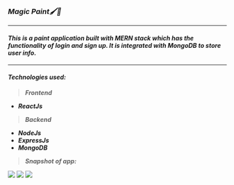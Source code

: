 ### ***Magic Paint🖌️🎨***
---
#### *This is a paint application built with MERN stack which has the functionality of login and sign up. It is integrated with MongoDB to store user info.*

---

#### ***Technologies used:***
> ***Frontend***
* ***ReactJs***

> ***Backend***
* ***NodeJs***
* ***ExpressJs***
* ***MongoDB***

> ***Snapshot of app:*** 

<img src="images/Screenshot from 2022-08-11 14-16-37.png"/>
<img src="images/Screenshot from 2022-08-11 14-16-43.png"/>
<img src="images/Screenshot from 2022-08-11 14-17-47.png"/>
